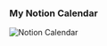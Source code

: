 ### My Notion Calendar
![Notion Calendar](https://notion2svg-chucoding.koyeb.app/svg/26d0bcc8437f80e1a311dd98924a9f63?v=26d0bcc8437f80e6980b000ccdab92b9)
